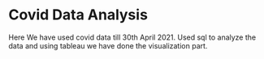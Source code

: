 # Covid Data Analysis
Here We have used covid data till 30th April 2021. 
Used sql to analyze the data and using tableau we have done the visualization part.
